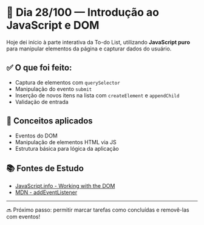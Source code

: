 # 🧠 Dia 28/100 — Introdução ao JavaScript e DOM

Hoje dei início à parte interativa da To-do List, utilizando **JavaScript puro** para manipular elementos da página e capturar dados do usuário.

## ✅ O que foi feito:

- Captura de elementos com `querySelector`
- Manipulação do evento `submit`
- Inserção de novos itens na lista com `createElement` e `appendChild`
- Validação de entrada

## 🧠 Conceitos aplicados

- Eventos do DOM
- Manipulação de elementos HTML via JS
- Estrutura básica para lógica da aplicação

## 📚 Fontes de Estudo

- [JavaScript.info - Working with the DOM](https://javascript.info/dom-nodes)
- [MDN - addEventListener](https://developer.mozilla.org/en-US/docs/Web/API/EventTarget/addEventListener)

---

🔜 Próximo passo: permitir marcar tarefas como concluídas e removê-las com eventos!
